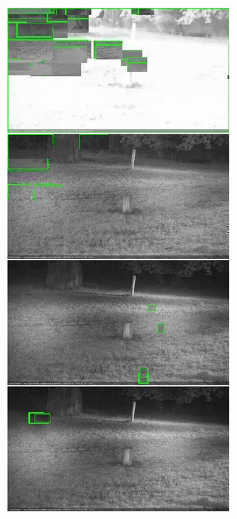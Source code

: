 ![20200922-183431-184436](in2/20200922/20200922-183431-184436_0_.jpg)
![20200922-184442-185448](in2/20200922/20200922-184442-185448_0_.jpg)
![20200922-185455-190457](in2/20200922/20200922-185455-190457_0_.jpg)
![20200922-200603-201607](in2/20200922/20200922-200603-201607_0_.jpg)
